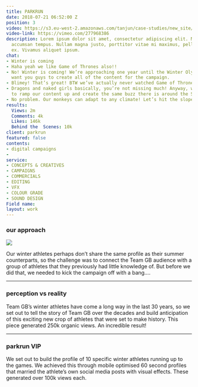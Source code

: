 ```yaml
---
title: PARKRUN
date: 2018-07-21 06:52:00 Z
position: 3
video: https://s3.eu-west-2.amazonaws.com/tanjun/case-studies/new_site/perception-vs-reality/reel
video-link: https://vimeo.com/277968386
description: Lorem ipsum dolor sit amet, consectetur adipiscing elit. Morbi laoreet
  accumsan tempus. Nullam magna justo, porttitor vitae mi maximus, pellentesque tristique
  ex. Vivamus aliquet ipsum.
chat:
- Winter is coming
- Haha yeah we like Game of Thrones also!!
- No! Winter is coming! We’re approaching one year until the Winter Olympics and we
  want you guys to create all of the content for the campaign.
- Blimey! That’s great! BTW we’ve actually never watched Game of Thrones.
- Dragons and naked girls basically, you’re not missing much! Anyway, we really want
  to ramp our content up and create the same buzz there is around the Summer Games.
- No problem. Our monkeys can adapt to any climate! Let’s hit the slopes.
results:
  Views: 2m
  Comments: 4k
  Likes: 146k
  Behind the  Scenes: 10k
client: parkrun
featured: false
contents:
- digital campaigns
- 
service:
- CONCEPTS & CREATIVES
- CAMPAIGNS
- COMMERCIALS
- EDITING
- VFX
- COLOUR GRADE
- SOUND DESIGN
Field name: 
layout: work
---
```


### our approach

<div class='image two-one'>
<img src='/uploads/solution-1.gif'>
</div>

Our winter athletes perhaps don’t share the same profile as their summer counterparts, so the challenge was to connect the Team GB audience with a group of athletes that they previously had little knowledge of.
But before we did that, we needed to kick the campaign off with a bang….

---

### perception vs reality

<div class='video one-two big'>
<div data-vimeo-id='277968386' class='iframe'></div>
<a href='//vimeo.com/277968386' data-lity class='video-filter'></a>
</div>

Team GB’s winter athletes have come a long way in the last 30 years, so we set out to tell the story of Team GB over the decades and build anticipation of this exciting new crop of athletes that were set to make history.
This piece generated 250k organic views. An incredible result!

---

### parkrun VIP

<div class='video one-one'>
<div data-vimeo-id='284167063' class='iframe'></div>
<a href='//vimeo.com/284167063' data-lity class='video-filter'>  </a>
</div>

We set out to build the profile of 10 specific winter athletes running up to the games. We achieved this through mobile optimised 60 second profiles that married the athlete’s own social media posts with visual effects.
These generated over 100k views each.